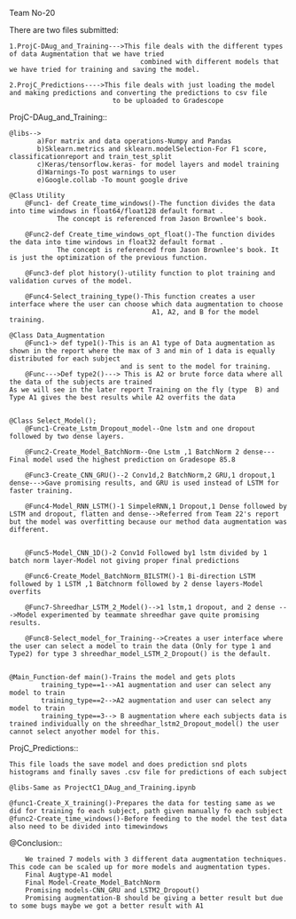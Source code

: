 Team No-20

There are two files submitted:
    
    1.ProjC-DAug_and_Training--->This file deals with the different types of data Augmentation that we have tried
                                     combined with different models that we have tried for training and saving the model.
    
    2.ProjC_Predictions---->This file deals with just loading the model and making predictions and converting the predictions to csv file 
                              to be uploaded to Gradescope


ProjC-DAug_and_Training::
        
    @libs-->
           a)For matrix and data operations-Numpy and Pandas
           b)Sklearn.metrics and sklearn.modelSelection-For F1 score, classificationreport and train_test_split
           c)Keras/tensorflow.keras- for model layers and model training
           d)Warnings-To post warnings to user
           e)Google.collab -To mount google drive

    @Class Utility
        @Func1- def Create_time_windows()-The function divides the data into time windows in float64/float128 default format .
                The concept is referenced from Jason Brownlee's book.

        @Func2-def Create_time_windows_opt_float()-The function divides the data into time windows in float32 default format .
                The concept is referenced from Jason Brownlee's book. It is just the optimization of the previous function.

        @Func3-def plot history()-utility function to plot training and validation curves of the model.

        @Func4-Select_training_type()-This function creates a user interface where the user can choose which data augmentation to choose
                                        A1, A2, and B for the model training.

    @Class Data_Augmentation
        @Func1-> def type1()-This is an A1 type of Data augmentation as shown in the report where the max of 3 and min of 1 data is equally distributed for each subject
                                and is sent to the model for training.
        @Func--->Def type2()---> This is A2 or brute force data where all the data of the subjects are trained
    As we will see in the later report Training on the fly (type  B) and Type A1 gives the best results while A2 overfits the data


    @Class Select_Model();
        @Func1-Create_Lstm_Dropout_model--One lstm and one dropout followed by two dense layers.

        @Func2-Create_Model_BatchNorm--One Lstm ,1 BatchNorm 2 dense---Final model used the highest prediction on Gradesope 85.8

        @Func3-Create_CNN_GRU()--2 Conv1d,2 BatchNorm,2 GRU,1 dropout,1 dense--->Gave promising results, and GRU is used instead of LSTM for faster training.

        @Func4-Model_RNN_LSTM()-1 SimpeleRNN,1 Dropout,1 Dense followed by LSTM and dropout, flatten and dense-->Referred from Team 22's report but the model was overfitting because our method data augmentation was different.


        @Func5-Model_CNN_1D()-2 Conv1d Followed by1 lstm divided by 1 batch norm layer-Model not giving proper final predictions

        @Func6-Create_Model_BatchNorm_BILSTM()-1 Bi-direction LSTM followed by 1 LSTM ,1 Batchnorm followed by 2 dense layers-Model overfits

        @Func7-Shreedhar_LSTM_2_Model()-->1 lstm,1 dropout, and 2 dense --->Model experimented by teammate shreedhar gave quite promising results.

        @Func8-Select_model_for_Training-->Creates a user interface where the user can select a model to train the data (Only for type 1 and Type2) for type 3 shreedhar_model_LSTM_2_Dropout() is the default.


    @Main_Function-def main()-Trains the model and gets plots
            training_type==1-->A1 augmentation and user can select any model to train
            training_type==2-->A2 augmentation and user can select any model to train
            training_type==3--> B augmentation where each subjects data is trained individually on the shreedhar_lstm2_Dropout_model() the user cannot select anyother model for this.




ProjC_Predictions::
    
    This file loads the save model and does prediction snd plots histograms and finally saves .csv file for predictions of each subject

    @libs-Same as ProjectC1_DAug_and_Training.ipynb

    @func1-Create_X_training()-Prepares the data for testing same as we did for training fo each subject, path given manually fo each subject
    @func2-Create_time_windows()-Before feeding to the model the test data also need to be divided into timewindows

@Conclusion::

        We trained 7 models with 3 different data augmentation techniques. This code can be scaled up for more models and augmentation types.
        Final Augtype-A1 model
        Final Model-Create_Model_BatchNorm
        Promising models-CNN_GRU and LSTM2_Dropout()
        Promising augmentation-B should be giving a better result but due to some bugs maybe we got a better result with A1
    
    
            
                            
